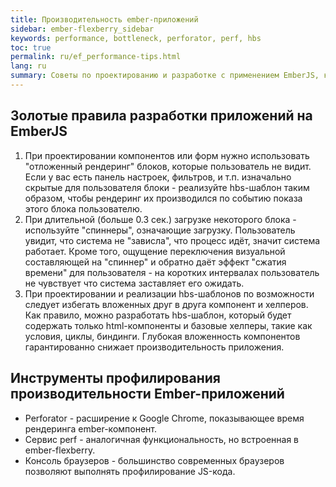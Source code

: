 ```yaml
---
title: Производительность ember-приложений
sidebar: ember-flexberry_sidebar
keywords: performance, bottleneck, perforator, perf, hbs
toc: true
permalink: ru/ef_performance-tips.html
lang: ru
summary: Советы по проектированию и разработке с применением EmberJS, касающиеся производительности приложений.
---
```


## Золотые правила разработки приложений на EmberJS

1. При проектировании компонентов или форм нужно использовать "отложенный рендеринг" блоков, которые пользователь не видит. Если у вас есть панель настроек, фильтров, и т.п. изначально скрытые для пользователя блоки - реализуйте hbs-шаблон таким образом, чтобы рендеринг их производился по событию показа этого блока пользователю.
2. При длительной (больше 0.3 сек.) загрузке некоторого блока - используйте "спиннеры", означающие загрузку. Пользователь увидит, что система не "зависла", что процесс идёт, значит система работает. Кроме того, ощущение переключения визуальной составляющей на "спиннер" и обратно даёт эффект "сжатия времени" для пользователя - на коротких интервалах пользователь не чувствует что система заставляет его ожидать.
3. При проектировании и реализации hbs-шаблонов по возможности следует избегать вложенных друг в друга компонент и хелперов. Как правило, можно разработать hbs-шаблон, который будет содержать только html-компоненты и базовые хелперы, такие как условия, циклы, биндинги. Глубокая вложенность компонентов гарантированно снижает производительность приложения.

## Инструменты профилирования производительности Ember-приложений

* Perforator - расширение к Google Chrome, показывающее время рендеринга ember-компонент.
* Сервис perf - аналогичная функциональность, но встроенная в ember-flexberry.
* Консоль браузеров - большинство современных браузеров позволяют выполнять профилирование JS-кода.